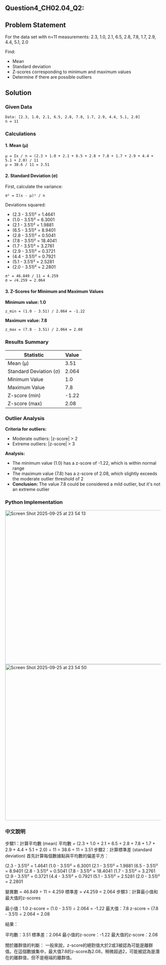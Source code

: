 ## Question4_CH02.04_Q2: <br/>

## Problem Statement
For the data set with n=11 measurements: 2.3, 1.0, 2.1, 6.5, 2.8, 7.8, 1.7, 2.9, 4.4, 5.1, 2.0

Find:
- Mean
- Standard deviation
- Z-scores corresponding to minimum and maximum values
- Determine if there are possible outliers

## Solution

### Given Data
```
Data: [2.3, 1.0, 2.1, 6.5, 2.8, 7.8, 1.7, 2.9, 4.4, 5.1, 2.0]
n = 11
```

### Calculations

#### 1. Mean (μ)
```
μ = Σx / n = (2.3 + 1.0 + 2.1 + 6.5 + 2.8 + 7.8 + 1.7 + 2.9 + 4.4 + 5.1 + 2.0) / 11
μ = 38.6 / 11 = 3.51
```

#### 2. Standard Deviation (σ)
First, calculate the variance:
```
σ² = Σ(x - μ)² / n
```

Deviations squared:
- (2.3 - 3.51)² = 1.4641
- (1.0 - 3.51)² = 6.3001
- (2.1 - 3.51)² = 1.9881
- (6.5 - 3.51)² = 8.9401
- (2.8 - 3.51)² = 0.5041
- (7.8 - 3.51)² = 18.4041
- (1.7 - 3.51)² = 3.2761
- (2.9 - 3.51)² = 0.3721
- (4.4 - 3.51)² = 0.7921
- (5.1 - 3.51)² = 2.5281
- (2.0 - 3.51)² = 2.2801

```
σ² = 46.849 / 11 = 4.259
σ = √4.259 = 2.064
```

#### 3. Z-Scores for Minimum and Maximum Values

**Minimum value: 1.0**
```
z_min = (1.0 - 3.51) / 2.064 = -1.22
```

**Maximum value: 7.8**
```
z_max = (7.8 - 3.51) / 2.064 = 2.08
```

### Results Summary

| Statistic | Value |
|-----------|-------|
| Mean (μ) | 3.51 |
| Standard Deviation (σ) | 2.064 |
| Minimum Value | 1.0 |
| Maximum Value | 7.8 |
| Z-score (min) | -1.22 |
| Z-score (max) | 2.08 |

### Outlier Analysis

**Criteria for outliers:**
- Moderate outliers: |z-score| > 2
- Extreme outliers: |z-score| > 3

**Analysis:**
- The minimum value (1.0) has a z-score of -1.22, which is within normal range
- The maximum value (7.8) has a z-score of 2.08, which slightly exceeds the moderate outlier threshold of 2
- **Conclusion:** The value 7.8 could be considered a mild outlier, but it's not an extreme outlier

### Python Implementation

<img width="1199" height="498" alt="Screen Shot 2025-09-25 at 23 54 13" src="https://github.com/user-attachments/assets/5b39e74b-57cf-493d-a21d-cc5aa23cc658" />


<img width="1197" height="505" alt="Screen Shot 2025-09-25 at 23 54 50" src="https://github.com/user-attachments/assets/b45be78f-8197-4580-9d65-d1eb6f61258c" />

### 中文說明
步驟1：計算平均數 (mean)
平均數 = (2.3 + 1.0 + 2.1 + 6.5 + 2.8 + 7.8 + 1.7 + 2.9 + 4.4 + 5.1 + 2.0) ÷ 11
= 38.6 ÷ 11
= 3.51
步驟2：計算標準差 (standard deviation)
首先計算每個數據點與平均數的偏差平方：

(2.3 - 3.51)² = 1.4641
(1.0 - 3.51)² = 6.3001
(2.1 - 3.51)² = 1.9881
(6.5 - 3.51)² = 8.9401
(2.8 - 3.51)² = 0.5041
(7.8 - 3.51)² = 18.4041
(1.7 - 3.51)² = 3.2761
(2.9 - 3.51)² = 0.3721
(4.4 - 3.51)² = 0.7921
(5.1 - 3.51)² = 2.5281
(2.0 - 3.51)² = 2.2801

變異數 = 46.849 ÷ 11 = 4.259
標準差 = √4.259 = 2.064
步驟3：計算最小值和最大值的z-scores

最小值：1.0
z-score = (1.0 - 3.51) ÷ 2.064 = -1.22
最大值：7.8
z-score = (7.8 - 3.51) ÷ 2.064 = 2.08

結果：

平均數：3.51
標準差：2.064
最小值的z-score：-1.22
最大值的z-score：2.08

關於離群值的判斷：
一般來說，z-score的絕對值大於2或3被認為可能是離群值。在這個數據集中，最大值7.8的z-score為2.08，稍微超過2，可能被認為是潛在的離群值，但不是極端的離群值。

